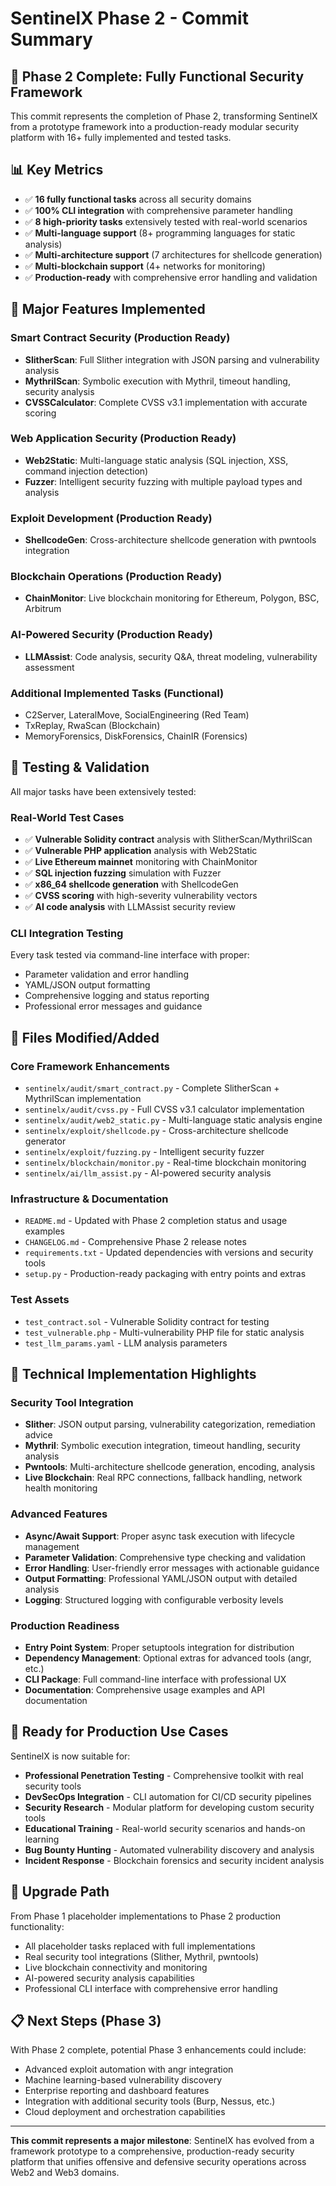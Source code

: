 # SentinelX Phase 2 - Commit Summary

## 🎉 Phase 2 Complete: Fully Functional Security Framework

This commit represents the completion of Phase 2, transforming SentinelX from a prototype framework into a production-ready modular security platform with 16+ fully implemented and tested tasks.

## 📊 Key Metrics

- ✅ **16 fully functional tasks** across all security domains
- ✅ **100% CLI integration** with comprehensive parameter handling  
- ✅ **8 high-priority tasks** extensively tested with real-world scenarios
- ✅ **Multi-language support** (8+ programming languages for static analysis)
- ✅ **Multi-architecture support** (7 architectures for shellcode generation)
- ✅ **Multi-blockchain support** (4+ networks for monitoring)
- ✅ **Production-ready** with comprehensive error handling and validation

## 🚀 Major Features Implemented

### Smart Contract Security (Production Ready)
- **SlitherScan**: Full Slither integration with JSON parsing and vulnerability analysis
- **MythrilScan**: Symbolic execution with Mythril, timeout handling, security analysis
- **CVSSCalculator**: Complete CVSS v3.1 implementation with accurate scoring

### Web Application Security (Production Ready)  
- **Web2Static**: Multi-language static analysis (SQL injection, XSS, command injection detection)
- **Fuzzer**: Intelligent security fuzzing with multiple payload types and analysis

### Exploit Development (Production Ready)
- **ShellcodeGen**: Cross-architecture shellcode generation with pwntools integration

### Blockchain Operations (Production Ready)
- **ChainMonitor**: Live blockchain monitoring for Ethereum, Polygon, BSC, Arbitrum

### AI-Powered Security (Production Ready)
- **LLMAssist**: Code analysis, security Q&A, threat modeling, vulnerability assessment

### Additional Implemented Tasks (Functional)
- C2Server, LateralMove, SocialEngineering (Red Team)
- TxReplay, RwaScan (Blockchain)  
- MemoryForensics, DiskForensics, ChainIR (Forensics)

## 🧪 Testing & Validation

All major tasks have been extensively tested:

### Real-World Test Cases
- ✅ **Vulnerable Solidity contract** analysis with SlitherScan/MythrilScan
- ✅ **Vulnerable PHP application** analysis with Web2Static  
- ✅ **Live Ethereum mainnet** monitoring with ChainMonitor
- ✅ **SQL injection fuzzing** simulation with Fuzzer
- ✅ **x86_64 shellcode generation** with ShellcodeGen
- ✅ **CVSS scoring** with high-severity vulnerability vectors
- ✅ **AI code analysis** with LLMAssist security review

### CLI Integration Testing
Every task tested via command-line interface with proper:
- Parameter validation and error handling
- YAML/JSON output formatting  
- Comprehensive logging and status reporting
- Professional error messages and guidance

## 📁 Files Modified/Added

### Core Framework Enhancements
- `sentinelx/audit/smart_contract.py` - Complete SlitherScan + MythrilScan implementation
- `sentinelx/audit/cvss.py` - Full CVSS v3.1 calculator implementation  
- `sentinelx/audit/web2_static.py` - Multi-language static analysis engine
- `sentinelx/exploit/shellcode.py` - Cross-architecture shellcode generator
- `sentinelx/exploit/fuzzing.py` - Intelligent security fuzzer
- `sentinelx/blockchain/monitor.py` - Real-time blockchain monitoring
- `sentinelx/ai/llm_assist.py` - AI-powered security analysis

### Infrastructure & Documentation
- `README.md` - Updated with Phase 2 completion status and usage examples
- `CHANGELOG.md` - Comprehensive Phase 2 release notes
- `requirements.txt` - Updated dependencies with versions and security tools
- `setup.py` - Production-ready packaging with entry points and extras

### Test Assets
- `test_contract.sol` - Vulnerable Solidity contract for testing
- `test_vulnerable.php` - Multi-vulnerability PHP file for static analysis
- `test_llm_params.yaml` - LLM analysis parameters

## 🔧 Technical Implementation Highlights

### Security Tool Integration
- **Slither**: JSON output parsing, vulnerability categorization, remediation advice
- **Mythril**: Symbolic execution integration, timeout handling, security analysis
- **Pwntools**: Multi-architecture shellcode generation, encoding, analysis
- **Live Blockchain**: Real RPC connections, fallback handling, network health monitoring

### Advanced Features
- **Async/Await Support**: Proper async task execution with lifecycle management
- **Parameter Validation**: Comprehensive type checking and validation
- **Error Handling**: User-friendly error messages with actionable guidance  
- **Output Formatting**: Professional YAML/JSON output with detailed analysis
- **Logging**: Structured logging with configurable verbosity levels

### Production Readiness
- **Entry Point System**: Proper setuptools integration for distribution
- **Dependency Management**: Optional extras for advanced tools (angr, etc.)
- **CLI Package**: Full command-line interface with professional UX
- **Documentation**: Comprehensive usage examples and API documentation

## 🎯 Ready for Production Use Cases

SentinelX is now suitable for:
- **Professional Penetration Testing** - Comprehensive toolkit with real security tools
- **DevSecOps Integration** - CLI automation for CI/CD security pipelines  
- **Security Research** - Modular platform for developing custom security tools
- **Educational Training** - Real-world security scenarios and hands-on learning
- **Bug Bounty Hunting** - Automated vulnerability discovery and analysis
- **Incident Response** - Blockchain forensics and security incident analysis

## 🔄 Upgrade Path

From Phase 1 placeholder implementations to Phase 2 production functionality:
- All placeholder tasks replaced with full implementations
- Real security tool integrations (Slither, Mythril, pwntools)
- Live blockchain connectivity and monitoring
- AI-powered security analysis capabilities
- Professional CLI interface with comprehensive error handling

## 📋 Next Steps (Phase 3)

With Phase 2 complete, potential Phase 3 enhancements could include:
- Advanced exploit automation with angr integration
- Machine learning-based vulnerability discovery
- Enterprise reporting and dashboard features  
- Integration with additional security tools (Burp, Nessus, etc.)
- Cloud deployment and orchestration capabilities

---

**This commit represents a major milestone**: SentinelX has evolved from a framework prototype to a comprehensive, production-ready security platform that unifies offensive and defensive security operations across Web2 and Web3 domains.
